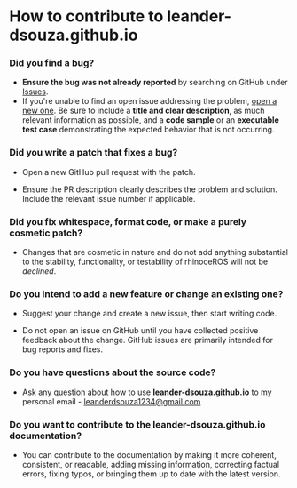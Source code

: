 # How to contribute to leander-dsouza.github.io

### **Did you find a bug?**

* **Ensure the bug was not already reported** by searching on GitHub under [Issues](https://github.com/leander-dsouza/leander-dsouza.github.io/issues).
* If you're unable to find an open issue addressing the problem, [open a new one](https://github.com/leander-dsouza/leander-dsouza.github.io/issues/new). Be sure to include a **title and clear description**, as much relevant information as possible, and a **code sample** or an **executable test case** demonstrating the expected behavior that is not occurring.

### **Did you write a patch that fixes a bug?**

* Open a new GitHub pull request with the patch.

* Ensure the PR description clearly describes the problem and solution. Include the relevant issue number if applicable.

### **Did you fix whitespace, format code, or make a purely cosmetic patch?**

* Changes that are cosmetic in nature and do not add anything substantial to the stability, functionality, or testability of rhinoceROS will not be *declined*.

### **Do you intend to add a new feature or change an existing one?**

* Suggest your change and create a new issue, then start writing code.

* Do not open an issue on GitHub until you have collected positive feedback about the change. GitHub issues are primarily intended for bug reports and fixes.

### **Do you have questions about the source code?**

* Ask any question about how to use **leander-dsouza.github.io** to my personal email - leanderdsouza1234@gmail.com

### **Do you want to contribute to the leander-dsouza.github.io documentation?**

* You can contribute to the documentation by making it more coherent, consistent, or readable, adding missing information, correcting factual errors, fixing typos, or bringing them up to date with the latest version.

